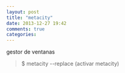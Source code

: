 ```yaml
---
layout: post
title: "metacity"
date: 2013-12-27 19:42
comments: true
categories: 
---
```

gestor de ventanas

>$ metacity --replace (activar metacity)


